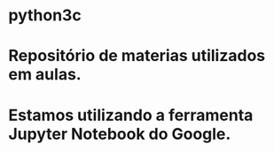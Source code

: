 # python3c
# Repositório de materias utilizados em aulas.
# Estamos utilizando a ferramenta Jupyter Notebook do Google.
